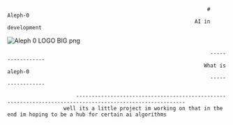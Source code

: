                                                                     # Aleph-0
                                                                AI in development
![Aleph 0 LOGO BIG png](https://user-images.githubusercontent.com/79509710/185190190-245d3b9e-f086-4e26-9277-b70c6f5e995c.png)

                                                                     ----------------- 
                                                                   What is aleph-0
                                                                     -----------------

                          ---------------------------------------------------------------------------------------------------------
                      well its a little project im working on that in the end im hoping to be a hub for certain ai algorithms 
